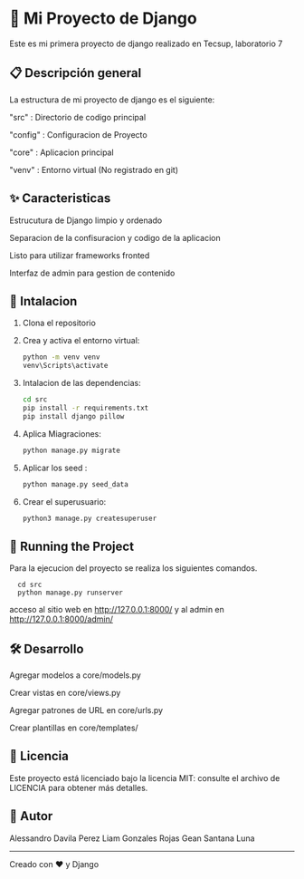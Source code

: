 # 🚀 Mi Proyecto de Django 

Este es mi primera proyecto de django realizado en Tecsup, laboratorio 7

## 📋 Descripción general

La estructura de mi proyecto de django es el siguiente:

"src" : Directorio de codigo principal 

"config" : Configuracion de Proyecto 

"core" : Aplicacion principal 

"venv" : Entorno virtual (No registrado en git)

## ✨ Caracteristicas

Estrucutura de Django limpio y ordenado 

Separacion de la confisuracion y codigo de la aplicacion

Listo para utilizar frameworks fronted 

Interfaz de admin para gestion de contenido 

## 🔧 Intalacion 

1. Clona el repositorio 

2. Crea y activa el entorno virtual:
   ```bash
   python -m venv venv
   venv\Scripts\activate

3. Intalacion de las dependencias:
    ```bash
    cd src
    pip install -r requirements.txt
    pip install django pillow

4. Aplica Miagraciones:
    ```bash
    python manage.py migrate

5. Aplicar los seed :
   ```bash
   python manage.py seed_data

5. Crear el superusuario:
    ```bash
    python3 manage.py createsuperuser

## 🚀 Running the Project

Para la ejecucion del proyecto se realiza los siguientes comandos.

      cd src
      python manage.py runserver
    
acceso al sitio web en http://127.0.0.1:8000/ y al admin en http://127.0.0.1:8000/admin/

## 🛠️ Desarrollo

Agregar modelos a core/models.py

Crear vistas en core/views.py

Agregar patrones de URL en core/urls.py

Crear plantillas en core/templates/

## 📝 Licencia

Este proyecto está licenciado bajo la licencia MIT: consulte el archivo de LICENCIA para obtener más detalles.

## 👤 Autor

Alessandro Davila Perez 
Liam Gonzales Rojas
Gean Santana Luna 

--------------------------------------------------------------------------------------------------------------------------------------------------------------------------
Creado con ❤️ y Django 
